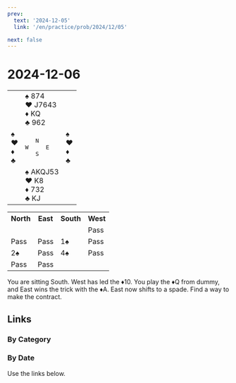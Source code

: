 ```yaml
---
prev:
  text: '2024-12-05'
  link: '/en/practice/prob/2024/12/05'

next: false
---
```


# 2024-12-06

<table class="deal">
	<tr>
		<td></td>
		<td>♠ 874<br>♥ J7643<br>♦ KQ<br>♣ 962</td>
		<td></td>
	</tr>
	<tr>
		<td>♠ <br>♥ <br>♦ <br>♣ </td>
		<td><pre>   N<br>W     E<br>   S</pre></td>
		<td>♠ <br>♥ <br>♦ <br>♣ </td>
	</tr>
	<tr>
		<td></td>
		<td>♠ AKQJ53<br>♥ K8<br>♦ 732<br>♣ KJ</td>
		<td></td>
	</tr>
</table>

<table class="auction">
	<tr>
		<th>North</th>
		<th>East</th>
		<th>South</th>
		<th>West</th>
	</tr>
	<tr>
		<td></td>
		<td></td>
		<td></td>
		<td>Pass</td>
	</tr>
	<tr>
		<td>Pass</td>
		<td>Pass</td>
		<td>1♠</td>
		<td>Pass</td>
	</tr>
	<tr>
		<td>2♠</td>
		<td>Pass</td>
		<td>4♠</td>
		<td>Pass</td>
	</tr>
	<tr>
		<td>Pass</td>
		<td>Pass</td>
		<td></td>
		<td></td>
	</tr>
</table>

You are sitting South. West has led the ♦10. You play the ♦Q from dummy, and East wins the trick with the ♦A. East now shifts to a spade. Find a way to make the contract.

## Links

[<Badge type="tip" text="Check Solution"/>](/en/learning/prob/2024/12/06)

### By Category

[<Badge type="tip" text="<--"/>](/en/practice/prob/2024/12/05)
[<Badge type="tip" text="Calendar"/>](/en/practice/calendar/2024/12)
[<Badge type="info" text="-->"/>](/en/practice/prob/2024/12/06#links)

### By Date

Use the links below.
